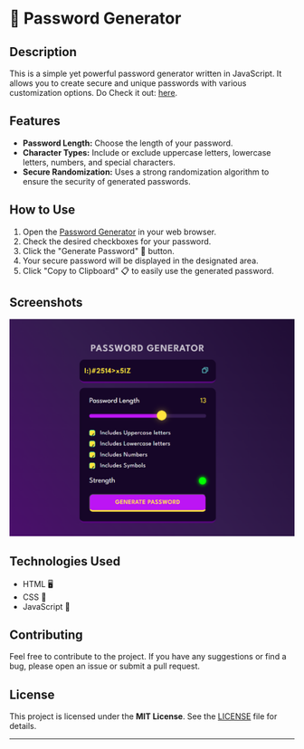# 🔐 Password Generator

## Description

This is a simple yet powerful password generator written in JavaScript. It allows you to create secure and unique passwords with various customization options.
Do Check it out: [here](https://darshanchgit.github.io/Password-Generator/).
## Features

- **Password Length:** Choose the length of your password.
- **Character Types:** Include or exclude uppercase letters, lowercase letters, numbers, and special characters.
- **Secure Randomization:** Uses a strong randomization algorithm to ensure the security of generated passwords.

## How to Use

1. Open the <a href="https://darshanchgit.github.io/Simple-Calculator/" target="_blank" rel="noopener noreferrer">Password Generator</a> in your web browser.
2. Check the desired checkboxes for your password.
3. Click the "Generate Password" 🔄 button.
4. Your secure password will be displayed in the designated area.
5. Click "Copy to Clipboard" 📋 to easily use the generated password.

## Screenshots

![Password Generator Screenshot](screenshot.png)

## Technologies Used

- HTML 🖥️
- CSS 🎨
- JavaScript 🚀

## Contributing

Feel free to contribute to the project. If you have any suggestions or find a bug, please open an issue or submit a pull request.

## License

This project is licensed under the **MIT License**. See the [LICENSE](LICENSE) file for details.

---
